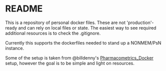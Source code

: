README
=======

This is a repository of personal docker files. These are not 'production'-ready
and can rely on local files or state. The easiest way to see required additional resources
is to check the .gitignore.

Currently this supports the dockerfiles needed to stand up a NONMEM/PsN
instance.

Some of the setup is taken from @billdenny's 
[Pharmacometrics_Docker](https://github.com/billdenney/Pharmacometrics-Docker)
setup, however the goal is to be simple and light on resources.

